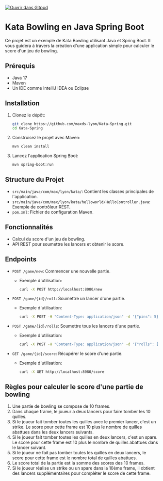 [![Ouvrir dans Gitpod](https://gitpod.io/button/open-in-gitpod.svg)](https://gitpod.io/#https://github.com/maxds-lyon/Kata-Spring)
# Kata Bowling en Java Spring Boot

Ce projet est un exemple de Kata Bowling utilisant Java et Spring Boot. Il vous guidera à travers la création d'une application simple pour calculer le score d'un jeu de bowling.

## Prérequis

- Java 17
- Maven
- Un IDE comme IntelliJ IDEA ou Eclipse

## Installation

1. Clonez le dépôt:
   ```bash
   git clone https://github.com/maxds-lyon/Kata-Spring.git
   cd Kata-Spring
   ```

2. Construisez le projet avec Maven:
   ```bash
   mvn clean install
   ```

3. Lancez l'application Spring Boot:
   ```bash
   mvn spring-boot:run
   ```

## Structure du Projet

- `src/main/java/com/max/lyon/kata/`: Contient les classes principales de l'application.
- `src/main/java/com/max/lyon/kata/helloworld/HelloController.java`: Exemple de contrôleur REST.
- `pom.xml`: Fichier de configuration Maven.

## Fonctionnalités

- Calcul du score d'un jeu de bowling.
- API REST pour soumettre les lancers et obtenir le score.

## Endpoints

- `POST /game/new`: Commencer une nouvelle partie.
  - Exemple d'utilisation:
    ```bash
    curl -X POST http://localhost:8080/new
    ```

- `POST /game/{id}/roll`: Soumettre un lancer d'une partie.
  - Exemple d'utilisation:
    ```bash
    curl -X POST -H "Content-Type: application/json" -d '{"pins": 5}' http://localhost:8080/roll
    ```

- `POST /game/{id}/rolls`: Soumettre tous les lancers d'une partie.
  - Exemple d'utilisation:
    ```bash
    curl -X POST -H "Content-Type: application/json" -d '{"rolls": [10, 7, 3, 9, 0, 10, 0, 8, 8, 2, 0, 6, 10, 10, 10, 8, 1]}' http://localhost:8080/rolls
    ```

- `GET /game/{id}/score`: Récupérer le score d'une partie.
  - Exemple d'utilisation:
    ```bash
    curl -X GET http://localhost:8080/score
    ```

## Règles pour calculer le score d'une partie de bowling

1. Une partie de bowling se compose de 10 frames.
2. Dans chaque frame, le joueur a deux lancers pour faire tomber les 10 quilles.
3. Si le joueur fait tomber toutes les quilles avec le premier lancer, c'est un strike. Le score pour cette frame est 10 plus le nombre de quilles abattues dans les deux lancers suivants.
4. Si le joueur fait tomber toutes les quilles en deux lancers, c'est un spare. Le score pour cette frame est 10 plus le nombre de quilles abattues dans le lancer suivant.
5. Si le joueur ne fait pas tomber toutes les quilles en deux lancers, le score pour cette frame est le nombre total de quilles abattues.
6. Le score total de la partie est la somme des scores des 10 frames.
7. Si le joueur réalise un strike ou un spare dans la 10ème frame, il obtient des lancers supplémentaires pour compléter le score de cette frame.